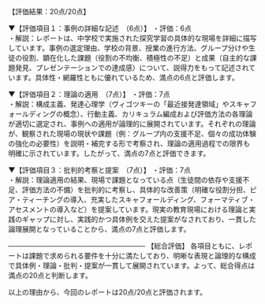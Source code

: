 【評価結果：20点/20点】

▼【評価項目１：事例の詳細な記述　（6点）】
・評価：6点  
・解説：レポートは、中学校で実施された探究学習の具体的な現場を詳細に描写しています。事例の選定理由、学校の背景、授業の進行方法、グループ分けや生徒の役割、顕在化した課題（役割の不均衡、積極性の不足）と成果（自主的な課題発見、プレゼンテーションでの達成感）について、説得力をもって記述されています。具体性・網羅性ともに優れているため、満点の6点と評価します。

▼【評価項目２：理論の適用　（7点）】
・評価：7点  
・解説：構成主義、発達心理学（ヴィゴツキーの「最近接発達領域」やスキャフォールディングの概念）、行動主義、カリキュラム編成および評価方法の各理論が適切に選定され、事例への適用が論理的に展開されています。それぞれの理論が、観察された現場の現状や課題（例：グループ内の支援不足、個々の成功体験の強化の必要性）を説明・補完する形で考察され、理論の適用過程での限界も明確に示されています。したがって、満点の7点と評価できます。

▼【評価項目３：批判的考察と提案　（7点）】
・評価：7点  
・解説：理論適用の結果、現場で課題となっている点（生徒間の依存や支援不足、評価方法の不備）を批判的に考察し、具体的な改善策（明確な役割分担、ピア・ティーチングの導入、充実したスキャフォールディング、フォーマティブ・アセスメントの導入など）を提案しています。現実の教育現場における理論と実践のギャップに対し、実践的かつ具体例を交えた提案がなされており、一貫した論理展開となっていることから、満点の7点と評価します。

────────────────────────────
【総合評価】
各項目ともに、レポートは課題で求められる要件を十分に満たしており、明晰な表現と論理的な構成で具体例・理論・批判・提案が一貫して展開されています。よって、総合得点は満点の20点と判断します。

以上の理由から、今回のレポートは20点/20点と評価されます。